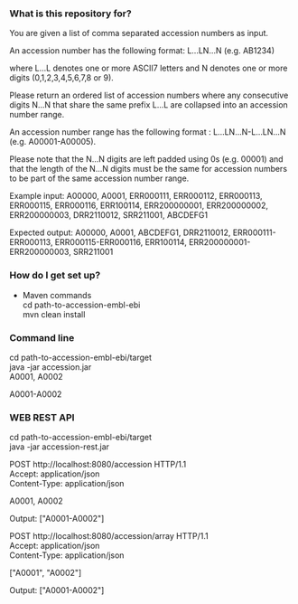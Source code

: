 ### What is this repository for? ###

You are given a list of comma separated accession numbers as input.

An accession number has the following format: L...LN...N (e.g. AB1234)

where L...L denotes one or more ASCII7 letters and N denotes one or more digits (0,1,2,3,4,5,6,7,8 or 9).

Please return an ordered list of accession numbers where any consecutive digits N...N that share the same prefix L...L are collapsed into an accession number range.

An accession number range has the following format : L...LN...N-L...LN...N (e.g. A00001-A00005).

Please note that the N...N digits are left padded using 0s (e.g. 00001) and that the length of the N...N digits must be the same for accession numbers to be part of the same accession number range.

Example input:
A00000, A0001, ERR000111, ERR000112, ERR000113, ERR000115, ERR000116, ERR100114, ERR200000001, ERR200000002, ERR200000003, DRR2110012, SRR211001, ABCDEFG1

Expected output:
A00000, A0001, ABCDEFG1, DRR2110012, ERR000111-ERR000113, ERR000115-ERR000116, ERR100114, ERR200000001-ERR200000003, SRR211001 



### How do I get set up? ###

* Maven commands  
cd path-to-accession-embl-ebi  
mvn clean install  


### Command line ###
cd path-to-accession-embl-ebi/target  
java -jar  accession.jar  
A0001, A0002  

A0001-A0002  


### WEB REST API ###
cd path-to-accession-embl-ebi/target  
java -jar  accession-rest.jar  


POST http://localhost:8080/accession HTTP/1.1  
Accept: application/json  
Content-Type: application/json  

A0001, A0002  

Output:
["A0001-A0002"]  


POST http://localhost:8080/accession/array HTTP/1.1  
Accept: application/json  
Content-Type: application/json  

["A0001", "A0002"]  

Output:
["A0001-A0002"]




